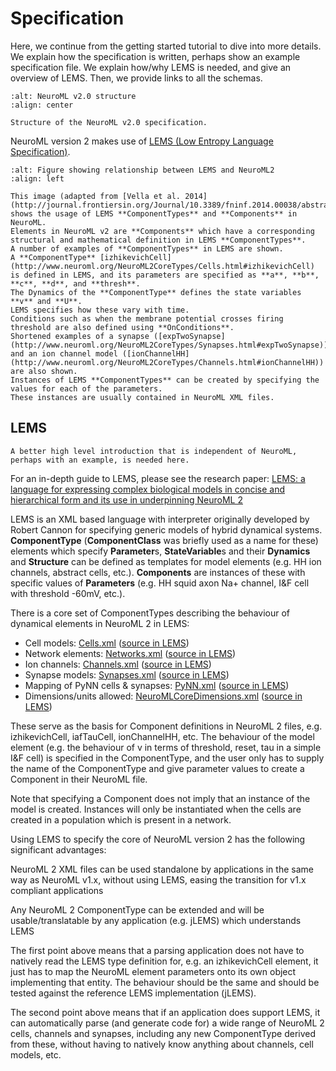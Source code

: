 # Specification

Here, we continue from the getting started tutorial to dive into more details.
We explain how the specification is written, perhaps show an example specification file.
We explain how/why LEMS is needed, and give an overview of LEMS.
Then, we provide links to all the schemas.

```{figure} ../images/Figure6a.png
:alt: NeuroML v2.0 structure
:align: center

Structure of the NeuroML v2.0 specification.
```
<!-- Sphinx etc. do not support Image maps, so we can't reproduce what's on the NeuroML website -->

NeuroML version 2 makes use of [LEMS (Low Entropy Language Specification)](http://lems.github.io/LEMS).

```{figure} ../images/lems-neuroml2.png
:alt: Figure showing relationship between LEMS and NeuroML2
:align: left

This image (adapted from [Vella et al. 2014](http://journal.frontiersin.org/Journal/10.3389/fninf.2014.00038/abstract)) shows the usage of LEMS **ComponentTypes** and **Components** in NeuroML.
Elements in NeuroML v2 are **Components** which have a corresponding structural and mathematical definition in LEMS **ComponentTypes**.
A number of examples of **ComponentTypes** in LEMS are shown.
A **ComponentType** [izhikevichCell](http://www.neuroml.org/NeuroML2CoreTypes/Cells.html#izhikevichCell) is defined in LEMS, and its parameters are specified as **a**, **b**, **c**, **d**, and **thresh**.
The Dynamics of the **ComponentType** defines the state variables **v** and **U**.
LEMS specifies how these vary with time.
Conditions such as when the membrane potential crosses firing threshold are also defined using **OnConditions**.
Shortened examples of a synapse ([expTwoSynapse](http://www.neuroml.org/NeuroML2CoreTypes/Synapses.html#expTwoSynapse)) and an ion channel model ([ionChannelHH](http://www.neuroml.org/NeuroML2CoreTypes/Channels.html#ionChannelHH)) are also shown.
Instances of LEMS **ComponentTypes** can be created by specifying the values for each of the parameters.
These instances are usually contained in NeuroML XML files.
```

## LEMS
```{warning}
A better high level introduction that is independent of NeuroML, perhaps with an example, is needed here.
```
For an in-depth guide to LEMS, please see the research paper: [LEMS: a language for expressing complex biological models in concise and hierarchical form and its use in underpinning NeuroML 2](https://www.frontiersin.org/articles/10.3389/fninf.2014.00079/full)

LEMS is an XML based language with interpreter originally developed by Robert Cannon for specifying generic models of hybrid dynamical systems.
**ComponentType** (**ComponentClass** was briefly used as a name for these) elements which specify **Parameter**s, **StateVariable**s and their **Dynamics** and **Structure** can be defined as templates for model elements (e.g. HH ion channels, abstract cells, etc.).
**Components** are instances of these with specific values of **Parameters** (e.g. HH squid axon Na+ channel, I&F cell with threshold -60mV, etc.).

There is a core set of ComponentTypes describing the behaviour of dynamical elements in NeuroML 2 in LEMS:

- Cell models: [Cells.xml](http://www.neuroml.org/NeuroML2CoreTypes/Cells.html) ([source in LEMS](https://github.com/NeuroML/NeuroML2/blob/master/NeuroML2CoreTypes/Cells.xml?view=markup))
- Network elements: [Networks.xml](http://www.neuroml.org/NeuroML2CoreTypes/Networks.html) ([source in LEMS](https://github.com/NeuroML/NeuroML2/blob/master/NeuroML2CoreTypes/Networks.xml?view=markup))
- Ion channels: [Channels.xml](http://www.neuroml.org/NeuroML2CoreTypes/Channels.html) ([source in LEMS](https://github.com/NeuroML/NeuroML2/blob/master/NeuroML2CoreTypes/Channels.xml?view=markup))
- Synapse models: [Synapses.xml](http://www.neuroml.org/NeuroML2CoreTypes/Synapses.html) ([source in LEMS](https://github.com/NeuroML/NeuroML2/blob/master/NeuroML2CoreTypes/Synapses.xml?view=markup))
- Mapping of PyNN cells & synapses: [PyNN.xml](http://www.neuroml.org/NeuroML2CoreTypes/PyNN.html) ([source in LEMS](https://github.com/NeuroML/NeuroML2/blob/master/NeuroML2CoreTypes/PyNN.xml?view=markup))
- Dimensions/units allowed: [NeuroMLCoreDimensions.xml](http://www.neuroml.org/NeuroML2CoreTypes/NeuroMLCoreDimensions.html) ([source in LEMS](https://github.com/NeuroML/NeuroML2/blob/master/NeuroML2CoreTypes/NeuroMLCoreDimensions.xml?view=markup))

These serve as the basis for Component definitions in NeuroML 2 files, e.g. izhikevichCell, iafTauCell, ionChannelHH, etc.
The behaviour of the model element (e.g. the behaviour of v in terms of threshold, reset, tau in a simple I&F cell) is specified in the ComponentType, and the user only has to supply the name of the ComponentType and give parameter values to create a Component in their NeuroML file.

Note that specifying a Component does not imply that an instance of the model is created.
Instances will only be instantiated when the cells are created in a population which is present in a network.


Using LEMS to specify the core of NeuroML version 2 has the following significant advantages:

NeuroML 2 XML files can be used standalone by applications in the same way as NeuroML v1.x, without using LEMS, easing the transition for v1.x compliant applications

Any NeuroML 2 ComponentType can be extended and will be usable/translatable by any application (e.g. jLEMS) which understands LEMS

The first point above means that a parsing application does not have to natively read the LEMS type definition for, e.g. an izhikevichCell element, it just has to map the NeuroML element parameters onto its own object implementing that entity.
The behaviour should be the same and should be tested against the reference LEMS implementation (jLEMS).

The second point above means that if an application does support LEMS, it can automatically parse (and generate code for) a wide range of NeuroML 2 cells, channels and synapses, including any new ComponentType derived from these, without having to natively know anything about channels, cell models, etc.

<!--  -->
<!-- - [Networks](https://www.neuroml.org/NeuroML2CoreTypes/Networks.html) -->
<!-- - [Synapses](https://www.neuroml.org/NeuroML2CoreTypes/Synapses.html) -->
<!-- - [Inputs](https://www.neuroml.org/NeuroML2CoreTypes/Inputs.html) -->
<!-- - [Channels](https://www.neuroml.org/NeuroML2CoreTypes/Channels.html) -->
<!-- - [Cells](https://www.neuroml.org/NeuroML2CoreTypes/Cells.html) -->
<!-- - [Cell Morphology](https://www.neuroml.org/NeuroML2CoreTypes/Cells.html#morphology) -->
<!--  -->
